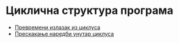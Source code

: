 # Циклична структура програма

- [Превремени излазак из циклуса](wbloopbreak.md)
- [Прескакање наредби унутар циклуса](wbloopcont.md)
